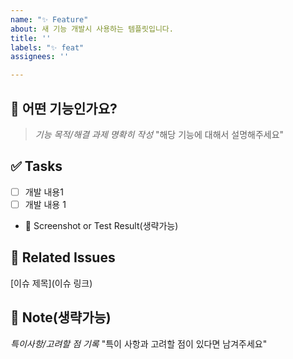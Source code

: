 ```yaml
---
name: "✨ Feature"
about: 새 기능 개발시 사용하는 템플릿입니다.
title: ''
labels: "✨ feat"
assignees: ''

---
```


## 📝 어떤 기능인가요?
> *기능 목적/해결 과제 명확히 작성*
"해당 기능에 대해서 설명해주세요"

## ✅ Tasks
- [ ] 개발 내용1
- [ ] 개발 내용 1

+ 📸 Screenshot or Test Result(생략가능)

## 🔗 Related Issues 
[이슈 제목](이슈 링크)

## 📝 Note(생략가능)
*특이사항/고려할 점 기록*
"특이 사항과 고려할 점이 있다면 남겨주세요"

